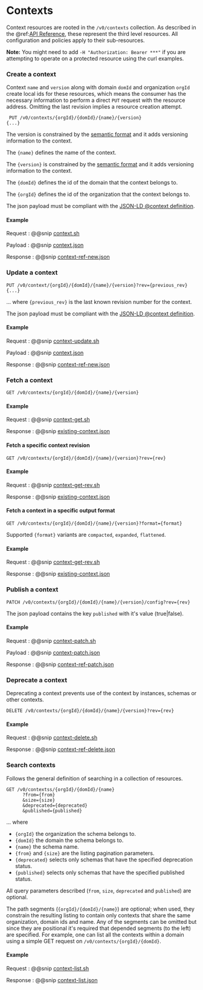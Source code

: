 # Contexts

Context resources are rooted in the `/v0/contexts` collection.  As described in the
@ref:[API Reference](index.md), these represent the third level resources.  All configuration and policies apply to their
sub-resources.

**Note:** You might need to add `-H "Authorization: Bearer ***"` if you are attempting to operate on a protected resource using the curl examples.


### Create a context

Context `name` and `version` along with domain `domId` and organization `orgId` create local ids for these resources, which means the consumer has the necessary information to perform
a direct `PUT` request with the resource address.  Omitting the last revision implies a resource creation attempt.

```
 PUT /v0/contexts/{orgId}/{domId}/{name}/{version} 
{...}
```

The version is constrained by the [semantic format](http://semver.org/) and it adds versioning information to the context.

The `{name}` defines the name of the context.

The `{version}` is constrained by the [semantic format](http://semver.org/) and it adds versioning information to the context.

The `{domId}` defines the id of the domain that the context belongs to.

The `{orgId}` defines the id of the organization that the context belongs to.

The json payload must be compliant with the [JSON-LD @context definition](https://www.w3.org/TR/json-ld/#the-context).

#### Example
Request
:   @@snip [context.sh](../assets/api-reference/contexts/context.sh)

Payload
:   @@snip [context.json](../assets/api-reference/contexts/context.json)

Response
:   @@snip [context-ref-new.json](../assets/api-reference/contexts/context-ref-new.json)

### Update a context

```
PUT /v0/context/{orgId}/{domId}/{name}/{version}?rev={previous_rev}
{...}
```
... where `{previous_rev}` is the last known revision number for the context.

The json payload must be compliant with the [JSON-LD @context definition](https://www.w3.org/TR/json-ld/#the-context).

#### Example

Request
:   @@snip [context-update.sh](../assets/api-reference/contexts/context-update.sh)

Payload
:   @@snip [context.json](../assets/api-reference/contexts/context.json)

Response
:   @@snip [context-ref-new.json](../assets/api-reference/contexts/context-ref.json)

### Fetch a context

```
GET /v0/contexts/{orgId}/{domId}/{name}/{version}
```
#### Example

Request
:   @@snip [context-get.sh](../assets/api-reference/contexts/context-get.sh)

Response
:   @@snip [existing-context.json](../assets/api-reference/contexts/existing-context.json)

#### Fetch a specific context revision

```
GET /v0/contexts/{orgId}/{domId}/{name}/{version}?rev={rev}
```
#### Example

Request
:   @@snip [context-get-rev.sh](../assets/api-reference/contexts/context-get-rev.sh)

Response
:   @@snip [existing-context.json](../assets/api-reference/contexts/existing-context.json)

#### Fetch a context in a specific output format

```
GET /v0/contexts/{orgId}/{domId}/{name}/{version}?format={format}
```

Supported `{format}` variants are `compacted`, `expanded`, `flattened`.

#### Example

Request
:   @@snip [context-get-rev.sh](../assets/api-reference/contexts/context-get-format.sh)

Response
:   @@snip [existing-context.json](../assets/api-reference/contexts/existing-context-expanded.json)


### Publish a context

```
PATCH /v0/contexts/{orgId}/{domId}/{name}/{version}/config?rev={rev}
```

The json payload contains the key `published` with it's value (true|false).

#### Example

Request
:   @@snip [context-patch.sh](../assets/api-reference/contexts/context-patch.sh)

Payload
:   @@snip [context-patch.json](../assets/api-reference/contexts/context-patch.json)

Response
:   @@snip [context-ref-patch.json](../assets/api-reference/contexts/context-ref-patch.json)


### Deprecate a context

Deprecating a context prevents use of the context by instances, schemas or other contexts.

```
DELETE /v0/contexts/{orgId}/{domId}/{name}/{version}?rev={rev}
```

#### Example

Request
:   @@snip [context-delete.sh](../assets/api-reference/contexts/context-delete.sh)

Response
:   @@snip [context-ref-delete.json](../assets/api-reference/contexts/context-ref-delete.json)

### Search contexts

Follows the general definition of searching in a collection of resources.

```
GET /v0/contextss/{orgId}/{domId}/{name}
      ?from={from}
      &size={size}
      &deprecated={deprecated}
      &published={published}
```
... where 

* `{orgId}` the organization the schema belongs to.
* `{domId}` the domain the schema belongs to.
* `{name}` the schema name.
* `{from}` and `{size}` are the listing pagination parameters.  
* `{deprecated}` selects only schemas that have the specified deprecation status.
* `{published}` selects only schemas that have the specified published status.

All query parameters described (`from`, `size`, `deprecated` and `published`) are optional.

The path segments (`{orgId}/{domId}/{name}`) are optional; when used, they constrain the resulting listing to contain only contexts that share the same organization, domain ids and name. 
Any of the segments can be omitted but since they are positional it's required that depended segments (to the left) are specified. For example, one can list all the contexts within a domain using a simple GET request on `/v0/contexts/{orgId}/{domId}`.

#### Example

Request
:   @@snip [context-list.sh](../assets/api-reference/contexts/context-list.sh)

Response
:   @@snip [context-list.json](../assets/api-reference/contexts/context-list.json)
